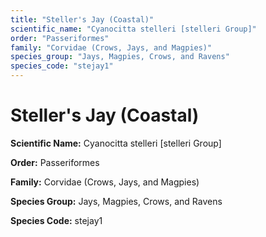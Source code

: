 ```yaml
---
title: "Steller's Jay (Coastal)"
scientific_name: "Cyanocitta stelleri [stelleri Group]"
order: "Passeriformes"
family: "Corvidae (Crows, Jays, and Magpies)"
species_group: "Jays, Magpies, Crows, and Ravens"
species_code: "stejay1"
---
```


# Steller's Jay (Coastal)

**Scientific Name:** Cyanocitta stelleri [stelleri Group]

**Order:** Passeriformes

**Family:** Corvidae (Crows, Jays, and Magpies)

**Species Group:** Jays, Magpies, Crows, and Ravens

**Species Code:** stejay1
